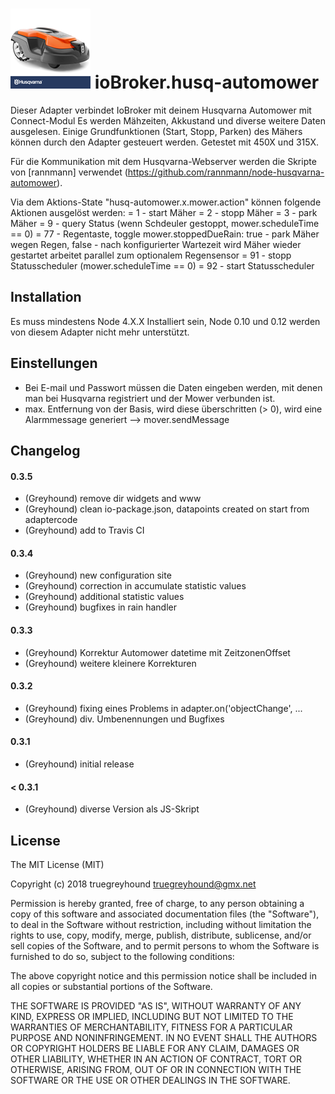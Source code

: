 ![Logo](admin/husq-automower.png)
ioBroker.husq-automower
=============

Dieser Adapter verbindet IoBroker mit deinem Husqvarna Automower mit Connect-Modul
Es werden Mähzeiten, Akkustand und diverse weitere Daten ausgelesen.
Einige Grundfunktionen (Start, Stopp, Parken) des Mähers können durch den Adapter gesteuert werden.
Getestet mit 450X und 315X.

Für die Kommunikation mit dem Husqvarna-Webserver werden die Skripte von [rannmann] verwendet (https://github.com/rannmann/node-husqvarna-automower).

Via dem Aktions-State "husq-automower.x.mower.action" können folgende Aktionen ausgelöst werden:
=  1 - start Mäher
=  2 - stopp Mäher
=  3 - park Mäher
=  9 - query Status (wenn Schdeuler gestoppt, mower.scheduleTime == 0)
= 77 - Regentaste, toggle mower.stoppedDueRain: true - park Mäher wegen Regen, false - nach konfigurierter Wartezeit wird Mäher wieder gestartet
       arbeitet parallel zum optionalem Regensensor
= 91 - stopp Statusscheduler (mower.scheduleTime == 0)
= 92 - start Statusscheduler

## Installation
Es muss mindestens Node 4.X.X Installiert sein, Node 0.10 und 0.12 werden von diesem Adapter nicht mehr unterstützt.

## Einstellungen
- Bei E-mail und Passwort müssen die Daten eingeben werden, mit denen man bei Husqvarna registriert und der Mower verbunden ist.
- max. Entfernung von der Basis, wird diese überschritten (> 0), wird eine Alarmmessage generiert --> mover.sendMessage


## Changelog

#### 0.3.5
* (Greyhound) remove dir widgets and www
* (Greyhound) clean io-package.json, datapoints created on start from adaptercode
* (Greyhound) add to Travis CI
#### 0.3.4
* (Greyhound) new configuration site
* (Greyhound) correction in accumulate statistic values
* (Greyhound) additional statistic values
* (Greyhound) bugfixes in rain handler
#### 0.3.3
* (Greyhound) Korrektur Automower datetime mit ZeitzonenOffset
* (Greyhound) weitere kleinere Korrekturen
#### 0.3.2
* (Greyhound) fixing eines Problems in adapter.on('objectChange', ...
* (Greyhound) div. Umbenennungen und Bugfixes
#### 0.3.1
* (Greyhound) initial release
#### < 0.3.1
* (Greyhound) diverse Version als JS-Skript
 
## License
The MIT License (MIT)

Copyright (c) 2018 truegreyhound <truegreyhound@gmx.net>

Permission is hereby granted, free of charge, to any person obtaining a copy
of this software and associated documentation files (the "Software"), to deal
in the Software without restriction, including without limitation the rights
to use, copy, modify, merge, publish, distribute, sublicense, and/or sell
copies of the Software, and to permit persons to whom the Software is
furnished to do so, subject to the following conditions:

The above copyright notice and this permission notice shall be included in
all copies or substantial portions of the Software.

THE SOFTWARE IS PROVIDED "AS IS", WITHOUT WARRANTY OF ANY KIND, EXPRESS OR
IMPLIED, INCLUDING BUT NOT LIMITED TO THE WARRANTIES OF MERCHANTABILITY,
FITNESS FOR A PARTICULAR PURPOSE AND NONINFRINGEMENT. IN NO EVENT SHALL THE
AUTHORS OR COPYRIGHT HOLDERS BE LIABLE FOR ANY CLAIM, DAMAGES OR OTHER
LIABILITY, WHETHER IN AN ACTION OF CONTRACT, TORT OR OTHERWISE, ARISING FROM,
OUT OF OR IN CONNECTION WITH THE SOFTWARE OR THE USE OR OTHER DEALINGS IN
THE SOFTWARE.

